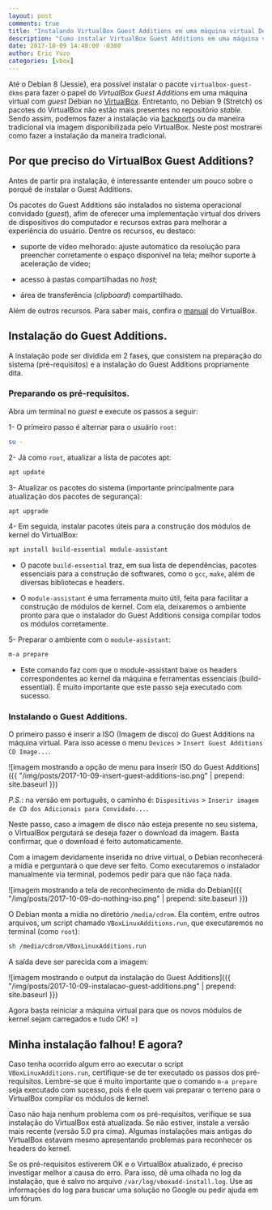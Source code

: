 ```yaml
---
layout: post
comments: true
title: "Instalando VirtualBox Guest Additions em uma máquina virtual Debian 9"
description: "Como instalar VirtualBox Guest Additions em uma máquina virtual Debian 9 (Stretch)."
date: 2017-10-09 14:40:00 -0300
author: Eric Yuzo
categories: [vbox]
---
```

Até o Debian 8 (Jessie), era possível instalar o pacote `virtualbox-guest-dkms` para fazer o papel do *VirtualBox Guest Additions* em uma máquina virtual com *guest* Debian no [VirtualBox](https://www.virtualbox.org/). Entretanto, no Debian 9 (Stretch) os pacotes do VirtualBox não estão mais presentes no repositório *stable*. Sendo assim, podemos fazer a instalação via [backports](https://backports.debian.org/Instructions/) ou da maneira tradicional via imagem disponibilizada pelo VirtualBox. Neste post mostrarei como fazer a instalação da maneira tradicional.

## Por que preciso do VirtualBox Guest Additions?

Antes de partir pra instalação, é interessante entender um pouco sobre o porquê de instalar o Guest Additions.

Os pacotes do Guest Additions são instalados no sistema operacional convidado (*guest*), afim de oferecer uma implementação virtual dos drivers de dispositivos do computador e recursos extras para melhorar a experiência do usuário. Dentre os recursos, eu destaco:

* suporte de vídeo melhorado: ajuste automático da resolução para preencher corretamente o espaço disponível na tela; melhor suporte à aceleração de vídeo;

* acesso à pastas compartilhadas no *host*;

* área de transferência (*clipboard*) compartilhado.

Além de outros recursos. Para saber mais, confira o [manual](https://www.virtualbox.org/manual/ch04.html) do VirtualBox.

## Instalação do Guest Additions.

A instalação pode ser dividida em 2 fases, que consistem na preparação do sistema (pré-requisitos) e a instalação do Guest Additions propriamente dita.

### Preparando os pré-requisitos.

Abra um terminal no *guest* e execute os passos a seguir:

1- O primeiro passo é alternar para o usuário `root`:

```bash
su -
```

2- Já como `root`, atualizar a lista de pacotes apt:

```bash
apt update
```

3- Atualizar os pacotes do sistema (importante principalmente para atualização dos pacotes de segurança):

```bash
apt upgrade
```

4- Em seguida, instalar pacotes úteis para a construção dos módulos de kernel do VirtualBox:

```bash
apt install build-essential module-assistant
```

* O pacote `build-essential` traz, em sua lista de dependências, pacotes essenciais para a construção de softwares, como o `gcc`, `make`, além de diversas bibliotecas e headers.

* O `module-assistant` é uma ferramenta muito útil, feita para facilitar a construção de módulos de kernel. Com ela, deixaremos o ambiente pronto para que o instalador do Guest Additions consiga compilar todos os módulos corretamente.

5- Preparar o ambiente com o `module-assistant`:

```bash
m-a prepare
```

* Este comando faz com que o module-assistant baixe os headers correspondentes ao kernel da máquina e ferramentas essenciais (build-essential). É muito importante que este passo seja executado com sucesso.

### Instalando o Guest Additions.

O primeiro passo é inserir a ISO (Imagem de disco) do Guest Additions na máquina virtual. Para isso acesse o menu `Devices` > `Insert Guest Additions CD Image...`.

![imagem mostrando a opção de menu para inserir ISO do Guest Additions]({{ "/img/posts/2017-10-09-insert-guest-additions-iso.png" | prepend: site.baseurl }})

*P.S.*: na versão em português, o caminho é: `Dispositivos` > `Inserir imagem de CD dos Adicionais para Convidado...`.

Neste passo, caso a imagem de disco não esteja presente no seu sistema, o VirtualBox pergutará se deseja fazer o download da imagem. Basta confirmar, que o download é feito automaticamente.

Com a imagem devidamente inserida no drive virtual, o Debian reconhecerá a mídia e perguntará o que deve ser feito. Como executaremos o instalador manualmente via terminal, podemos pedir para que não faça nada.

![imagem mostrando a tela de reconhecimento de mídia do Debian]({{ "/img/posts/2017-10-09-do-nothing-iso.png" | prepend: site.baseurl }})

O Debian monta a mídia no diretório `/media/cdrom`. Ela contém, entre outros arquivos, um script chamado `VBoxLinuxAdditions.run`, que executaremos no terminal (como `root`):

```bash
sh /media/cdrom/VBoxLinuxAdditions.run
```

A saída deve ser parecida com a imagem:

![imagem mostrando o output da instalação do Guest Additions]({{ "/img/posts/2017-10-09-instalacao-guest-additions.png" | prepend: site.baseurl }})

Agora basta reiniciar a máquina virtual para que os novos módulos de kernel sejam carregados e tudo OK! =)

## Minha instalação falhou! E agora?

Caso tenha ocorrido algum erro ao executar o script `VBoxLinuxAdditions.run`, certifique-se de ter executado os passos dos pré-requisitos. Lembre-se que é muito importante que o comando `m-a prepare` seja executado com sucesso, pois é ele quem vai preparar o terreno para o VirtualBox compilar os módulos de kernel.

Caso não haja nenhum problema com os pré-requisitos, verifique se sua instalação do VirtualBox está atualizada. Se não estiver, instale a versão mais recente (versão 5.0 pra cima). Algumas instalações mais antigas do VirtualBox estavam mesmo apresentando problemas para reconhecer os headers do kernel.

Se os pré-requisitos estiverem OK e o VirtualBox atualizado, é preciso investigar melhor a causa do erro. Para isso, dê uma olhada no log da instalação, que é salvo no arquivo `/var/log/vboxadd-install.log`. Use as informações do log para buscar uma solução no Google ou pedir ajuda em um fórum.
